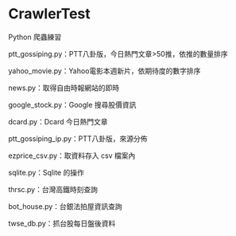# CrawlerTest
Python 爬蟲練習

ptt_gossiping.py：PTT八卦版，今日熱門文章>50推，依推的數量排序

yahoo_movie.py：Yahoo電影本週新片，依期待度的數字排序

news.py：取得自由時報網站的即時

google_stock.py：Google 搜尋股價資訊

dcard.py：Dcard 今日熱門文章

ptt_gossiping_ip.py：PTT八卦版，來源分佈

ezprice_csv.py：取資料存入 csv 檔案內

sqlite.py：Sqlite 的操作

thrsc.py：台灣高鐵時刻查詢

bot_house.py：台銀法拍屋資訊查詢

twse_db.py：抓台股每日盤後資料